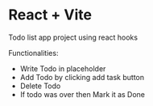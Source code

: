 # React + Vite

Todo list app project using react hooks

Functionalities:
<ul>
  <li>Write Todo in placeholder</li>
  <li>Add Todo by clicking add task button</li>
  <li>Delete Todo</li>
  <li>If todo was over then Mark it as Done</li>
</ul>
